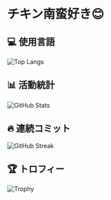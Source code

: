 # チキン南蛮好き😊

## 💻 使用言語
![Top Langs](https://github-readme-stats.vercel.app/api/top-langs/?username=nitr0yukkuri&layout=compact&theme=default)

## 📊 活動統計
![GitHub Stats](https://github-readme-stats.vercel.app/api?username=nitr0yukkuri&show_icons=true&theme=default)

## 🔥 連続コミット
![GitHub Streak](https://github-readme-streak-stats.herokuapp.com/?user=nitr0yukkuri&theme=default)

## 🏆 トロフィー
![Trophy](https://github-profile-trophy.vercel.app/?username=nitr0yukkuri&theme=default&no-frame=false&no-bg=false&margin-w=10)
